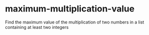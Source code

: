 # maximum-multiplication-value
Find the maximum value of the multiplication of two numbers in a list containing at least two integers

